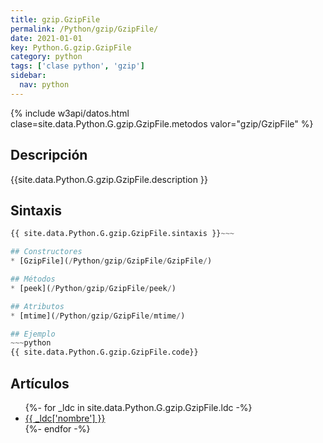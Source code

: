 ```yaml
---
title: gzip.GzipFile
permalink: /Python/gzip/GzipFile/
date: 2021-01-01
key: Python.G.gzip.GzipFile
category: python
tags: ['clase python', 'gzip']
sidebar: 
  nav: python
---
```


{% include w3api/datos.html clase=site.data.Python.G.gzip.GzipFile.metodos valor="gzip/GzipFile" %}

## Descripción
{{site.data.Python.G.gzip.GzipFile.description }}

## Sintaxis
~~~python
{{ site.data.Python.G.gzip.GzipFile.sintaxis }}~~~

## Constructores
* [GzipFile](/Python/gzip/GzipFile/GzipFile/)

## Métodos
* [peek](/Python/gzip/GzipFile/peek/)

## Atributos
* [mtime](/Python/gzip/GzipFile/mtime/)

## Ejemplo
~~~python
{{ site.data.Python.G.gzip.GzipFile.code}}
~~~

## Artículos
<ul>
{%- for _ldc in site.data.Python.G.gzip.GzipFile.ldc -%}
   <li>
       <a href="{{_ldc['url'] }}">{{ _ldc['nombre'] }}</a>
   </li>
{%- endfor -%}
</ul>
